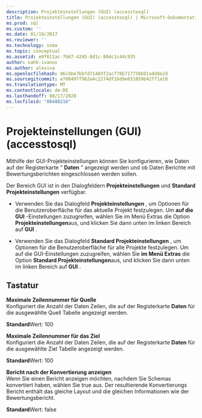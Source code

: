 ```yaml
---
description: Projekteinstellungen (GUI) (accesstosql)
title: Projekteinstellungen (GUI) (accesstosql) | Microsoft-Dokumentation
ms.prod: sql
ms.custom: ''
ms.date: 01/19/2017
ms.reviewer: ''
ms.technology: ssma
ms.topic: conceptual
ms.assetid: e0f611ac-7b67-4245-8d1c-804c1c44c935
author: nahk-ivanov
ms.author: alexiva
ms.openlocfilehash: 06cbbe7bbfd71483f2ac778b717758b91a4d8e2d
ms.sourcegitcommit: e700497f962e4c2274df16d9e651059b42ff1a10
ms.translationtype: MT
ms.contentlocale: de-DE
ms.lasthandoff: 08/17/2020
ms.locfileid: "88488216"
---
```

# <a name="project-settings-gui-accesstosql"></a>Projekteinstellungen (GUI) (accesstosql)
Mithilfe der GUI-Projekteinstellungen können Sie konfigurieren, wie Daten auf der Registerkarte " **Daten** " angezeigt werden und ob Daten Berichte mit Bewertungsberichten eingeschlossen werden sollen.  
  
Der Bereich GUI ist in den Dialogfeldern **Projekteinstellungen** und **Standard Projekteinstellungen** verfügbar.  
  
-   Verwenden Sie das Dialogfeld **Projekteinstellungen** , um Optionen für die Benutzeroberfläche für das aktuelle Projekt festzulegen. Um **auf die GUI** -Einstellungen zuzugreifen, wählen Sie im Menü Extras die Option **Projekteinstellungen**aus, und klicken Sie dann unten im linken Bereich auf **GUI** .  
  
-   Verwenden Sie das Dialogfeld **Standard Projekteinstellungen** , um Optionen für die Benutzeroberfläche für alle Projekte festzulegen. Um auf die GUI-Einstellungen zuzugreifen, wählen Sie **im Menü Extras** die Option **Standard Projekteinstellungen**aus, und klicken Sie dann unten im linken Bereich auf **GUI** .  
  
## <a name="options"></a>Tastatur  
**Maximale Zeilennummer für Quelle**  
Konfiguriert die Anzahl der Daten Zeilen, die auf der Registerkarte **Daten** für die ausgewählte Quell Tabelle angezeigt werden.  
  
**Standard**Wert: 100  
  
**Maximale Zeilennummer für das Ziel**  
Konfiguriert die Anzahl der Daten Zeilen, die auf der Registerkarte **Daten** für die ausgewählte Ziel Tabelle angezeigt werden.  
  
**Standard**Wert: 100  
  
**Bericht nach der Konvertierung anzeigen**  
Wenn Sie einen Bericht anzeigen möchten, nachdem Sie Schemas konvertiert haben, wählen Sie true aus. Der resultierende Konvertierungs Bericht enthält das gleiche Layout und die gleichen Informationen wie der Bewertungsbericht.  
  
**Standard**Wert: false  
  
